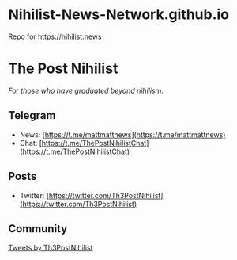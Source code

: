 # Nihilist-News-Network.github.io

Repo for https://nihilist.news

# The Post Nihilist

_For those who have graduated beyond nihilism._

## Telegram

- News: [https://t.me/mattmattnews](https://t.me/mattmattnews)
- Chat: [https://t.me/ThePostNihilistChat](https://t.me/ThePostNihilistChat)

## Posts

<!-- - YouTube: [YouTube](https://www.youtube.com/user/Bobman617) -->
<!-- - Reddit: [https://reddit.com/r/N_N_N/](https://reddit.com/r/N_N_N/) -->
- Twitter: [https://twitter.com/Th3PostNihilist](https://twitter.com/Th3PostNihilist)

## Community

<!-- - Discord: [https://discord.gg/2FZcxh9G](https://discord.gg/2FZcxh9G) -->

<!-- <div class="video-container">
<iframe src="https://discord.com/widget?id=960561243440164924&theme=dark" width="500" height="300" allowtransparency="false" frameborder="1" sandbox="allow-popups allow-popups-to-escape-sandbox allow-same-origin allow-scripts"></iframe>
</div> -->

<div class="video-container">
<a class="twitter-timeline" data-theme="dark" href="https://twitter.com/Th3PostNihilist?ref_src=twsrc%5Etfw">Tweets by Th3PostNihilist</a>
</div>
